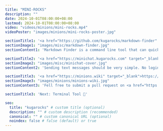 ```yaml
---
title: "MINI-ROCKS"
description: ""
date: 2024-10-01T08:00:00+08:00
lastmod: 2024-10-01T08:00:00+08:00
video: "videos/minions/mini-rocks.mp4"
videoPoster: "images/minions/mini-rocks-poster.jpg"

sectionTitle1: '<a href="https://github.com/kugarocks/markdown-finder" target="_blank">https://github.com/kugarocks/markdown-finder</a>'
sectionImage1: "images/misc/markdown-finder.jpg"
sectionContent1: 'Markdown Finder is a command line tool that can quickly locate and copy code from Markdown files.'

sectionTitle2: '<a href="https://minichat.kugarocks.com" target="_blank">https://minichat.kugarocks.com</a>'
sectionImage2: "images/misc/minichat-cover.jpg"
sectionContent2: 'Sending text messages should be very simple. No login, just type and go.'

sectionTitle3: '<a href="https://minions.wiki" target="_blank">https://minions.wiki</a>'
sectionImage3: "images/minions/minions-wiki.jpg"
sectionContent3: 'Fell free to submit a pull request on <a href="https://github.com/minions-wiki/minions-wiki" target="_blank">GitHub</a>.'

sectionTitle3: 'Next: Terminal Tool 🚀'

seo:
  title: "kugarocks" # custom title (optional)
  description: "" # custom description (recommended)
  canonical: "" # custom canonical URL (optional)
  noindex: false # false (default) or true
---
```

